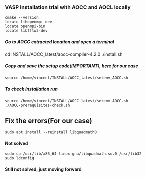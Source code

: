 ### VASP installation trial with AOCC and AOCL locally
    cmake --version
    locate libopenmpi-dev
    locate openmpi-bin
    locate libfftw3-dev

##### Go to AOCC extracted location and open a terminal
cd INSTALL/AOCC_latest/aocc-compiler-4.2.0
    ./install.sh
##### Copy and save the setup code(IMPORTANT), here for our case
    source /home/vincent/INSTALL/AOCC_latest/setenv_AOCC.sh

##### To check installation run
    source /home/vincent/INSTALL/AOCC_latest/setenv_AOCC.sh
    ./AOCC-prerequisites-check.sh 

## Fix the errors(For our case)

    sudo apt install --reinstall libquadmath0
#### Not solved

    sudo cp /usr/lib/x86_64-linux-gnu/libquadmath.so.0 /usr/lib32
    sudo ldconfig
#### Still not solved, just moving forward
